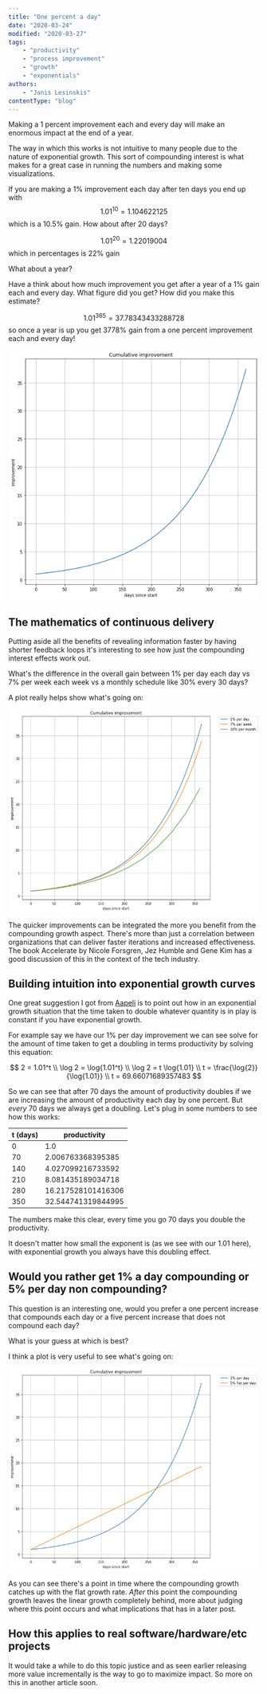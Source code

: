 ```yaml
---
title: "One percent a day"
date: "2020-03-24"
modified: "2020-03-27"
tags:
    - "productivity"
    - "process improvement"
    - "growth"
    - "exponentials"
authors:
    - "Janis Lesinskis"
contentType: "blog"
---
```


Making a 1 percent improvement each and every day will make an enormous impact at the end of a year.

The way in which this works is not intuitive to many people due to the nature of exponential growth. This sort of compounding interest is what makes for a great case in running the numbers and making some visualizations.

If you are making a 1% improvement each day after ten days you end up with $$1.01^{10} = 1.104622125$$ which is a 10.5% gain. How about after 20 days?

$$1.01^{20} = 1.22019004 $$ which in percentages is 22% gain

What about a year?

Have a think about how much improvement you get after a year of a 1% gain each and every day. What figure did you get? How did you make this estimate?

$$1.01^{365} = 37.78343433288728$$ so once a year is up you get 3778% gain from a one percent improvement each and every day!

![One percent a day improvement plot](./one_percent_a_day.png)

## The mathematics of continuous delivery

Putting aside all the benefits of revealing information faster by having shorter feedback loops it's interesting to see how just the compounding interest effects work out.

What's the difference in the overall gain between 1% per day each day vs 7% per week each week vs a monthly schedule like 30% every 30 days?

A plot really helps show what's going on:

![One percent a day vs seven percent a week vs thirty percent a month improvement plot](./varying_time_growth_rates.png)

The quicker improvements can be integrated the more you benefit from the compounding growth aspect.
There's more than just a correlation between organizations that can deliver faster iterations and increased effectiveness. The book Accelerate by Nicole Forsgren, Jez Humble and Gene Kim has a good discussion of this in the context of the tech industry.

## Building intuition into exponential growth curves

One great suggestion I got from [Aapeli](/team/aapeli/) is to point out how in an exponential growth situation that the time taken to double whatever quantity is in play is constant if you have exponential growth.

For example say we have our 1% per day improvement we can see solve for the amount of time taken to get a doubling in terms productivity by solving this equation:

$$
2 = 1.01^t  \\
\log 2 = \log{1.01^t} \\
\log 2 = t \log{1.01} \\
t = \frac{\log{2}}{\log{1.01}} \\
t = 69.66071689357483
$$

So we can see that after 70 days the amount of productivity doubles if we are increasing the amount of productivity each day by one percent. But *every* 70 days we always get a doubling. Let's plug in some numbers to see how this works:

t (days)| productivity
--------|-------------
0       |  1.0
70      |  2.006763368395385
140     |  4.027099216733592
210     |  8.081435189034718
280     |  16.217528101416306
350     |  32.544741319844995 

The numbers make this clear, every time you go 70 days you double the productivity.

It doesn't matter how small the exponent is (as we see with our 1.01 here), with exponential growth you always have this doubling effect.

## Would you rather get 1% a day compounding or 5% per day non compounding?

This question is an interesting one, would you prefer a one percent increase that compounds each day or a five percent increase that does not compound each day?

What is your guess at which is best?

I think a plot is very useful to see what's going on:

![One percent a day compounding growth vs 5 percent a day flat growth](./interest_5_flat_vs_1_compounding.png)

As you can see there's a point in time where the compounding growth catches up with the flat growth rate. *After* this point the compounding growth leaves the linear growth completely behind, more about judging where this point occurs and what implications that has in a later post.

## How this applies to real software/hardware/etc projects

It would take a while to do this topic justice and as seen earlier releasing more value incrementally is the way to go to maximize impact. So more on this in another article soon.

